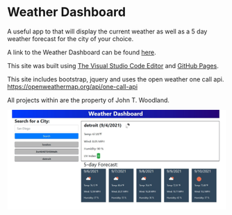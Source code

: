 # Weather Dashboard
A useful app to that will display the current weather as well as a 5 day weather forecast for the city of your choice.
  

A link to the Weather Dashboard can be found [here](https://jondagamkd.github.io/weather/).

This site was built using [The Visual Studio Code Editor](https://code.visualstudio.com/) and [GitHub Pages](https://pages.github.com/).

This site includes bootstrap, jquery and uses the open weather one call api.
https://openweathermap.org/api/one-call-api

All projects within are the property of John T. Woodland.

![the-quiz](./assets/images/wd.jpg)